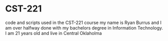 # CST-221
code and scripts used in the CST-221 course
my name is Ryan Burrus and I am over halfway done with my bachelors degree in Information Technology. I am 21 years old and live in Central Oklaholma
